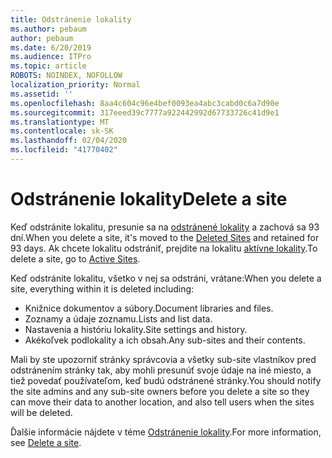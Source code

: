 ```yaml
---
title: Odstránenie lokality
ms.author: pebaum
author: pebaum
ms.date: 6/20/2019
ms.audience: ITPro
ms.topic: article
ROBOTS: NOINDEX, NOFOLLOW
localization_priority: Normal
ms.assetid: ''
ms.openlocfilehash: 8aa4c604c96e4bef0093ea4abc3cabd0c6a7d90e
ms.sourcegitcommit: 317eeed39c7777a922442992d67733726c41d9e1
ms.translationtype: MT
ms.contentlocale: sk-SK
ms.lasthandoff: 02/04/2020
ms.locfileid: "41770402"
---
```

# <a name="delete-a-site"></a><span data-ttu-id="2318b-102">Odstránenie lokality</span><span class="sxs-lookup"><span data-stu-id="2318b-102">Delete a site</span></span>

<span data-ttu-id="2318b-103">Keď odstránite lokalitu, presunie sa na [odstránené lokality](https://admin.microsoft.com/sharepoint) a zachová sa 93 dní.</span><span class="sxs-lookup"><span data-stu-id="2318b-103">When you delete a site, it's moved to the [Deleted Sites](https://admin.microsoft.com/sharepoint) and retained for 93 days.</span></span> <span data-ttu-id="2318b-104">Ak chcete lokalitu odstrániť, prejdite na lokalitu [aktívne lokality](https://admin.microsoft.com/sharepoint?page=sitemanagement&modern=true).</span><span class="sxs-lookup"><span data-stu-id="2318b-104">To delete a site, go to [Active Sites](https://admin.microsoft.com/sharepoint?page=sitemanagement&modern=true).</span></span> 

<span data-ttu-id="2318b-105">Keď odstránite lokalitu, všetko v nej sa odstráni, vrátane:</span><span class="sxs-lookup"><span data-stu-id="2318b-105">When you delete a site, everything within it is deleted including:</span></span>

- <span data-ttu-id="2318b-106">Knižnice dokumentov a súbory.</span><span class="sxs-lookup"><span data-stu-id="2318b-106">Document libraries and files.</span></span>
- <span data-ttu-id="2318b-107">Zoznamy a údaje zoznamu.</span><span class="sxs-lookup"><span data-stu-id="2318b-107">Lists and list data.</span></span>
- <span data-ttu-id="2318b-108">Nastavenia a históriu lokality.</span><span class="sxs-lookup"><span data-stu-id="2318b-108">Site settings and history.</span></span>
- <span data-ttu-id="2318b-109">Akékoľvek podlokality a ich obsah.</span><span class="sxs-lookup"><span data-stu-id="2318b-109">Any sub-sites and their contents.</span></span>

<span data-ttu-id="2318b-110">Mali by ste upozorniť stránky správcovia a všetky sub-site vlastníkov pred odstránením stránky tak, aby mohli presunúť svoje údaje na iné miesto, a tiež povedať používateľom, keď budú odstránené stránky.</span><span class="sxs-lookup"><span data-stu-id="2318b-110">You should notify the site admins and any sub-site owners before you delete a site so they can move their data to another location, and also tell users when the sites will be deleted.</span></span>

<span data-ttu-id="2318b-111">Ďalšie informácie nájdete v téme [Odstránenie lokality](https://docs.microsoft.com/sharepoint/delete-site-collection).</span><span class="sxs-lookup"><span data-stu-id="2318b-111">For more information, see [Delete a site](https://docs.microsoft.com/sharepoint/delete-site-collection).</span></span>
